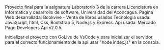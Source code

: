 Proyecto final para la asignatura Laboratorio 3 de la carrera Licenciatura en Informatica y desarrollo de software, Universidad del Aconcagua.
Pagina Web desarrollada: Bookvive - Venta de libros usados
Tecnologia usada: JavaScript, html, Css, Bootstrap 5, Node.js y Express.
Api usada: Mercado Pago Developers Api v2.0.5.

Inicializar el proyecto con GoLive de VsCode y para inicializar el servidor para el correcto funcionamiento de la api usar "node index.js" en la consola.
